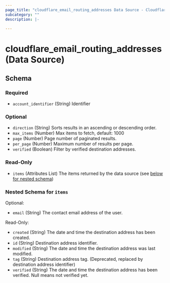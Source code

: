 ```yaml
---
page_title: "cloudflare_email_routing_addresses Data Source - Cloudflare"
subcategory: ""
description: |-
  
---
```


# cloudflare_email_routing_addresses (Data Source)




<!-- schema generated by tfplugindocs -->
## Schema

### Required

- `account_identifier` (String) Identifier

### Optional

- `direction` (String) Sorts results in an ascending or descending order.
- `max_items` (Number) Max items to fetch, default: 1000
- `page` (Number) Page number of paginated results.
- `per_page` (Number) Maximum number of results per page.
- `verified` (Boolean) Filter by verified destination addresses.

### Read-Only

- `items` (Attributes List) The items returned by the data source (see [below for nested schema](#nestedatt--items))

<a id="nestedatt--items"></a>
### Nested Schema for `items`

Optional:

- `email` (String) The contact email address of the user.

Read-Only:

- `created` (String) The date and time the destination address has been created.
- `id` (String) Destination address identifier.
- `modified` (String) The date and time the destination address was last modified.
- `tag` (String) Destination address tag. (Deprecated, replaced by destination address identifier)
- `verified` (String) The date and time the destination address has been verified. Null means not verified yet.


